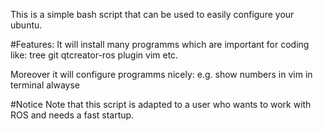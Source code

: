 This is a simple bash script that can be used to easily configure your ubuntu.

#Features:
It will install many programms which are important for coding like:
tree
git
qtcreator-ros plugin
vim
etc.

Moreover it will configure programms nicely:
e.g. show numbers in vim in terminal alwayse

#Notice
Note that this script is adapted to a user who wants to work with ROS and needs a fast startup.
